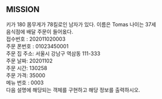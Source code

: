MISSION
-------------------------------

키가 180 몸무게가 78킬로인 남자가 있다. 이름은 Tomas 나이는 37세  
음식점에 배달 주문이 들어옸다.  
접수번호 : 202011020003  
주문 폰번호 : 01023450001  
주문 집 주소: 서울시 강남구 역삼동 111-333  
주문 날짜: 20201102  
주문 시간: 130258  
주문 가격: 35000  
메뉴 번호 : 0003  
다음 설명에 해당되는 객체를 구현하고 해당 정보를 출력하시오.  
